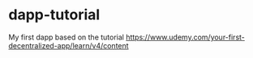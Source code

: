 # dapp-tutorial
My first dapp based on the tutorial https://www.udemy.com/your-first-decentralized-app/learn/v4/content
